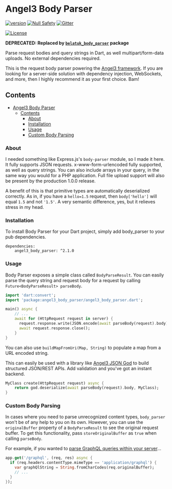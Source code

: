 # Angel3 Body Parser

[![version](https://img.shields.io/badge/pub-v2.1.2-brightgreen)](https://pub.dartlang.org/packages/angel3_body_parser)
[![Null Safety](https://img.shields.io/badge/null-safety-brightgreen)](https://dart.dev/null-safety)
[![Gitter](https://img.shields.io/gitter/room/angel_dart/discussion)](https://gitter.im/angel_dart/discussion)

[![License](https://img.shields.io/github/license/dukefirehawk/angel)](https://github.com/dukefirehawk/angel/tree/angel3/packages/body_parser/LICENSE)

**DEPRECATED: Replaced by [`belatuk_body_parser`](https://pub.dartlang.org/packages/belatuk_body_parser) package**

Parse request bodies and query strings in Dart, as well multipart/form-data uploads. No external dependencies required.

This is the request body parser powering the [Angel3 framework](https://github.com/dukefirehawk/angel). If you are looking for a server-side solution with dependency injection, WebSockets, and more, then I highly recommend it as your first choice. Bam!

## Contents

- [Angel3 Body Parser](#angel3-body-parser)
  - [Contents](#contents)
    - [About](#about)
    - [Installation](#installation)
    - [Usage](#usage)
    - [Custom Body Parsing](#custom-body-parsing)

### About

I needed something like Express.js's `body-parser` module, so I made it here. It fully supports JSON requests. x-www-form-urlencoded fully supported, as well as query strings. You can also include arrays in your query, in the same way you would for a PHP application. Full file upload support will also be present by the production 1.0.0 release.

A benefit of this is that primitive types are automatically deserialized correctly. As in, if you have a `hello=1.5` request, then `body['hello']` will equal `1.5` and not `'1.5'`. A very semantic difference, yes, but it relieves stress in my head.

### Installation

To install Body Parser for your Dart project, simply add body_parser to your pub dependencies.

    dependencies:
        angel3_body_parser: ^2.1.0

### Usage

Body Parser exposes a simple class called `BodyParseResult`. You can easily parse the query string and request body for a request by calling `Future<BodyParseResult> parseBody`.

```dart
import 'dart:convert';
import 'package:angel3_body_parser/angel3_body_parser.dart';

main() async {
    // ...
    await for (HttpRequest request in server) {
      request.response.write(JSON.encode(await parseBody(request).body));
      await request.response.close();
    }
}
```

You can also use `buildMapFromUri(Map, String)` to populate a map from a URL encoded string.

This can easily be used with a library like [Angel3 JSON God](https://pub.dev/packages/angel3_json_god) to build structured JSON/REST APIs. Add validation and you've got an instant backend.

```dart
MyClass create(HttpRequest request) async {
    return god.deserialize(await parseBody(request).body, MyClass);
}
```

### Custom Body Parsing

In cases where you need to parse unrecognized content types, `body_parser` won't be of any help to you on its own. However, you can use the `originalBuffer` property of a `BodyParseResult` to see the original request buffer. To get this functionality, pass `storeOriginalBuffer` as `true` when calling `parseBody`.

For example, if you wanted to [parse GraphQL queries within your server](https://github.com/dukefirehawk/graphql_dart)...

```dart
app.get('/graphql', (req, res) async {
  if (req.headers.contentType.mimeType == 'application/graphql') {
    var graphQlString = String.fromCharCodes(req.originalBuffer);
    // ...
  }
});
```
